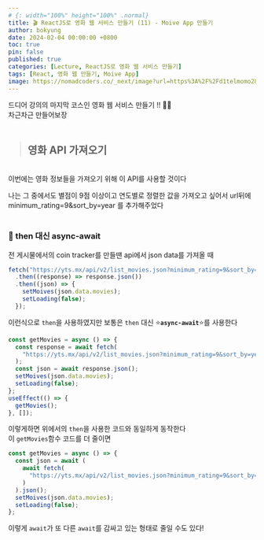 ```yaml
---
# {: width="100%" height="100%" .normal}
title: 🎬 ReactJS로 영화 웹 서비스 만들기 (11) - Moive App 만들기
author: bokyung
date: 2024-02-04 00:00:00 +0800
toc: true
pin: false
published: true
categories: [Lecture, ReactJS로 영화 웹 서비스 만들기]
tags: [React, 영화 웹 만들기, Moive App]
image: https://nomadcoders.co/_next/image?url=https%3A%2F%2Fd1telmomo28umc.cloudfront.net%2Fmedia%2Fpublic%2Fthumbnails%2Freact-for-beginners.jpeg&w=1920&q=75
---
```


드디어 강의의 마지막 코스인 영화 웹 서비스 만들기 !! 🤩🤩
<br>
차근차근 만들어보장
<br>
<br>

> ## 영화 API 가져오기

<br>
이번에는 영화 정보들을 가져오기 위해 <https://yts.mx/api/v2/list_movies.json> 이 API를 사용할 것이다
<br>

나는 그 중에서도 별점이 9점 이상이고 연도별로 정렬한 값을 가져오고 싶어서 url뒤에 minimum_rating=9&sort_by=year 를 추가해주었다
<br>
<br>

### 🧩 then 대신 async-await

전 게시물에서의 coin tracker를 만들땐 api에서 json data를 가져올 때

```jsx
fetch("https://yts.mx/api/v2/list_movies.json?minimum_rating=9&sort_by=year")
  .then((response) => response.json())
  .then((json) => {
    setMoives(json.data.movies);
    setLoading(false);
  });
```

이런식으로 `then`을 사용하였지만 보통은 `then` 대신 ⭐**`async-await`**⭐를 사용한다
<br>

```jsx
const getMovies = async () => {
  const response = await fetch(
    "https://yts.mx/api/v2/list_movies.json?minimum_rating=9&sort_by=year"
  );
  const json = await response.json();
  setMoives(json.data.movies);
  setLoading(false);
};
useEffect(() => {
  getMovies();
}, []);
```

이렇게하면 위에서의 `then`을 사용한 코드와 동일하게 동작한다<br>
이 `getMovies`함수 코드를 더 줄이면

```jsx
const getMovies = async () => {
  const json = await (
    await fetch(
      "https://yts.mx/api/v2/list_movies.json?minimum_rating=9&sort_by=year"
    )
  ).json();
  setMoives(json.data.movies);
  setLoading(false);
};
```

이렇게 `await`가 또 다른 `await`를 감싸고 있는 형태로 줄일 수도 있다!
